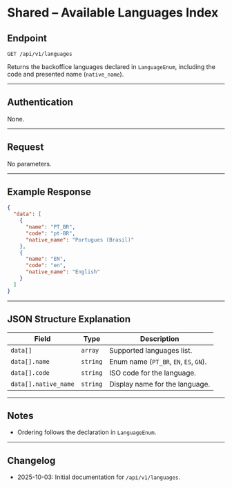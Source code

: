 # Shared – Available Languages Index

## Endpoint

`GET /api/v1/languages`

Returns the backoffice languages declared in `LanguageEnum`, including the code and presented name (`native_name`).

---

## Authentication

None.

---

## Request

No parameters.

---

## Example Response

```json
{
  "data": [
    {
      "name": "PT_BR",
      "code": "pt-BR",
      "native_name": "Portugues (Brasil)"
    },
    {
      "name": "EN",
      "code": "en",
      "native_name": "English"
    }
  ]
}
```

---

## JSON Structure Explanation

| Field | Type | Description |
| ----- | ---- | ----------- |
| `data[]` | `array` | Supported languages list. |
| `data[].name` | `string` | Enum name (`PT_BR`, `EN`, `ES`, `GN`). |
| `data[].code` | `string` | ISO code for the language. |
| `data[].native_name` | `string` | Display name for the language. |

---

## Notes

* Ordering follows the declaration in `LanguageEnum`.

---

## Changelog

- 2025-10-03: Initial documentation for `/api/v1/languages`.

